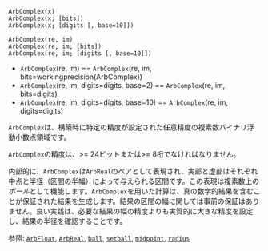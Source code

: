 ```
ArbComplex(x)
ArbComplex(x; [bits])
ArbComplex(x; [digits [, base=10]])

ArbComplex(re, im)
ArbComplex(re, im; [bits])
ArbComplex(re, im; [digits [, base=10]])
```

  * `ArbComplex`(re, im) == `ArbComplex`(re, im, bits=workingprecision(ArbComplex))
  * `ArbComplex`(re, im, digits=digits, base=2) == `ArbComplex`(re, im, bits=digits)
  * `ArbComplex`(re, im, digits=digits, base=10) == `ArbComplex`(re, im, digits=digits)

`ArbComplex`は、構築時に特定の精度が設定された任意精度の複素数バイナリ浮動小数点領域です。

`ArbComplex`の精度は、>= 24ビットまたは>= 8桁でなければなりません。

内部的に、`ArbComplex`は`ArbReal`のペアとして表現され、実部と虚部はそれぞれ中点と半径（区間の半幅）によって与えられる区間です。この表現は複素数上の*ボール*として機能します。`ArbComplex`を用いた計算は、真の数学的結果を含むことが保証された結果を生成します。結果の区間の幅に関しては事前の保証はありません。良い実践は、必要な結果の幅の精度よりも実質的に大きな精度を設定し、結果の半径を確認することです。

参照: [`ArbFloat`](@ref), [`ArbReal`](@ref), [`ball`](@ref), [`setball`](@ref), [`midpoint`](@ref), [`radius`](@ref)
